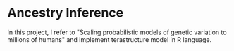 # Ancestry Inference

In this project, I refer to "Scaling probabilistic models of genetic variation to millions of humans" and implement terastructure model in R language.